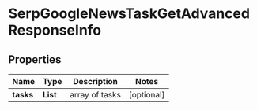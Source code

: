 # SerpGoogleNewsTaskGetAdvancedResponseInfo


## Properties

| Name | Type | Description | Notes |
|------------ | ------------- | ------------- | -------------|
**tasks** | **List<SerpGoogleNewsTaskGetAdvancedTaskInfo>** | array of tasks |[optional]|